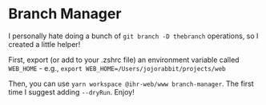 # Branch Manager

I personally hate doing a bunch of `git branch -D thebranch` operations, so I created a little helper!

First, export (or add to your .zshrc file) an environment variable called `WEB_HOME` - e.g., `export WEB_HOME=/Users/jojorabbit/projects/web`

Then, you can use `yarn workspace @ihr-web/www branch-manager`. The first time I suggest adding `--dryRun`. Enjoy!
